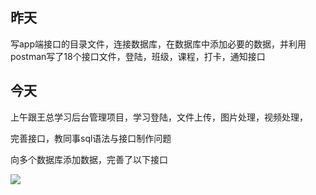 ## 昨天

写app端接口的目录文件，连接数据库，在数据库中添加必要的数据，并利用postman写了18个接口文件，登陆，班级，课程，打卡，通知接口

## 今天

上午跟王总学习后台管理项目，学习登陆，文件上传，图片处理，视频处理，

完善接口，教同事sql语法与接口制作问题

向多个数据库添加数据，完善了以下接口

![](file://C:\Personal\Documents/IkMarkdown/.assets/414.md100764.0028163.png)
